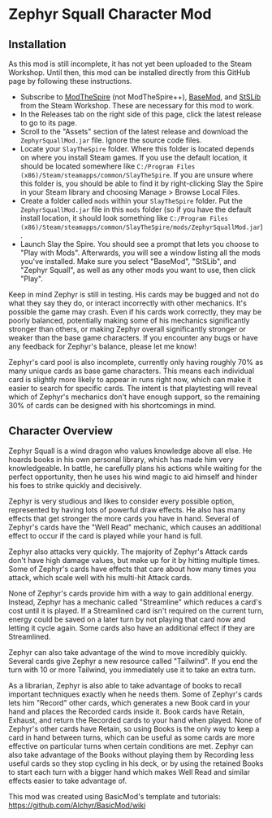 # Zephyr Squall Character Mod

## Installation
As this mod is still incomplete, it has not yet been uploaded to the Steam Workshop. Until then, this mod can be installed directly from this GitHub page by following these instructions.
- Subscribe to [ModTheSpire](https://steamcommunity.com/workshop/filedetails/?id=1605060445) (not ModTheSpire++), [BaseMod](https://steamcommunity.com/sharedfiles/filedetails/?id=1605833019), and [StSLib](https://steamcommunity.com/sharedfiles/filedetails/?id=1609158507) from the Steam Workshop. These are necessary for this mod to work.
- In the Releases tab on the right side of this page, click the latest release to go to its page.
- Scroll to the "Assets" section of the latest release and download the `ZephyrSquallMod.jar` file. Ignore the source code files.
- Locate your `SlayTheSpire` folder. Where this folder is located depends on where you install Steam games. If you use the default location, it should be located somewhere like `C:/Program Files (x86)/Steam/steamapps/common/SlayTheSpire`. If you are unsure where this folder is, you should be able to find it by right-clicking Slay the Spire in your Steam library and choosing Manage > Browse Local Files.
- Create a folder called `mods` within your `SlayTheSpire` folder. Put the `ZephyrSquallMod.jar` file in this `mods` folder (so if you have the default install location, it should look something like `C:/Program Files (x86)/Steam/steamapps/common/SlayTheSpire/mods/ZephyrSquallMod.jar`).
- Launch Slay the Spire. You should see a prompt that lets you choose to "Play with Mods". Afterwards, you will see a window listing all the mods you've installed. Make sure you select "BaseMod", "StSLib", and "Zephyr Squall", as well as any other mods you want to use, then click "Play".

Keep in mind Zephyr is still in testing. His cards may be bugged and not do what they say they do, or interact incorrectly with other mechanics. It's possible the game may crash. Even if his cards work correctly, they may be poorly balanced, potentially making some of his mechanics significantly stronger than others, or making Zephyr overall significantly stronger or weaker than the base game characters. If you encounter any bugs or have any feedback for Zephyr's balance, please let me know!

Zephyr's card pool is also incomplete, currently only having roughly 70% as many unique cards as base game characters. This means each individual card is slightly more likely to appear in runs right now, which can make it easier to search for specific cards. The intent is that playtesting will reveal which of Zephyr's mechanics don't have enough support, so the remaining 30% of cards can be designed with his shortcomings in mind.

## Character Overview

Zephyr Squall is a wind dragon who values knowledge above all else. He hoards books in his own personal library, which has made him very knowledgeable. In battle, he carefully plans his actions while waiting for the perfect opportunity, then he uses his wind magic to aid himself and hinder his foes to strike quickly and decisively.

Zephyr is very studious and likes to consider every possible option, represented by having lots of powerful draw effects. He also has many effects that get stronger the more cards you have in hand. Several of Zephyr's cards have the "Well Read" mechanic, which causes an additional effect to occur if the card is played while your hand is full.

Zephyr also attacks very quickly. The majority of Zephyr's Attack cards don't have high damage values, but make up for it by hitting multiple times. Some of Zephyr's cards have effects that care about how many times you attack, which scale well with his multi-hit Attack cards.

None of Zephyr's cards provide him with a way to gain additional energy. Instead, Zephyr has a mechanic called "Streamline" which reduces a card's cost until it is played. If a Streamlined card isn't required on the current turn, energy could be saved on a later turn by not playing that card now and letting it cycle again. Some cards also have an additional effect if they are Streamlined.

Zephyr can also take advantage of the wind to move incredibly quickly. Several cards give Zephyr a new resource called "Tailwind". If you end the turn with 10 or more Tailwind, you immediately use it to take an extra turn.

As a librarian, Zephyr is also able to take advantage of books to recall important techniques exactly when he needs them. Some of Zephyr's cards lets him "Record" other cards, which generates a new Book card in your hand and places the Recorded cards inside it. Book cards have Retain, Exhaust, and return the Recorded cards to your hand when played. None of Zephyr's other cards have Retain, so using Books is the only way to keep a card in hand between turns, which can be useful as some cards are more effective on particular turns when certain conditions are met. Zephyr can also take advantage of the Books without playing them by Recording less useful cards so they stop cycling in his deck, or by using the retained Books to start each turn with a bigger hand which makes Well Read and similar effects easier to take advantage of.

This mod was created using BasicMod's template and tutorials: https://github.com/Alchyr/BasicMod/wiki